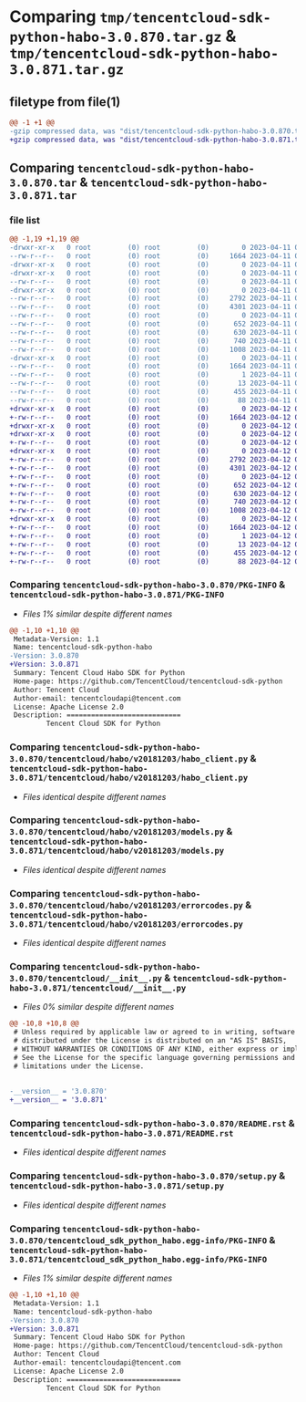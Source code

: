 # Comparing `tmp/tencentcloud-sdk-python-habo-3.0.870.tar.gz` & `tmp/tencentcloud-sdk-python-habo-3.0.871.tar.gz`

## filetype from file(1)

```diff
@@ -1 +1 @@
-gzip compressed data, was "dist/tencentcloud-sdk-python-habo-3.0.870.tar", last modified: Tue Apr 11 03:39:54 2023, max compression
+gzip compressed data, was "dist/tencentcloud-sdk-python-habo-3.0.871.tar", last modified: Wed Apr 12 00:25:48 2023, max compression
```

## Comparing `tencentcloud-sdk-python-habo-3.0.870.tar` & `tencentcloud-sdk-python-habo-3.0.871.tar`

### file list

```diff
@@ -1,19 +1,19 @@
-drwxr-xr-x   0 root         (0) root         (0)        0 2023-04-11 03:39:54.000000 tencentcloud-sdk-python-habo-3.0.870/
--rw-r--r--   0 root         (0) root         (0)     1664 2023-04-11 03:39:54.000000 tencentcloud-sdk-python-habo-3.0.870/PKG-INFO
-drwxr-xr-x   0 root         (0) root         (0)        0 2023-04-11 03:39:54.000000 tencentcloud-sdk-python-habo-3.0.870/tencentcloud/
-drwxr-xr-x   0 root         (0) root         (0)        0 2023-04-11 03:39:54.000000 tencentcloud-sdk-python-habo-3.0.870/tencentcloud/habo/
--rw-r--r--   0 root         (0) root         (0)        0 2023-04-11 03:39:54.000000 tencentcloud-sdk-python-habo-3.0.870/tencentcloud/habo/__init__.py
-drwxr-xr-x   0 root         (0) root         (0)        0 2023-04-11 03:39:54.000000 tencentcloud-sdk-python-habo-3.0.870/tencentcloud/habo/v20181203/
--rw-r--r--   0 root         (0) root         (0)     2792 2023-04-11 03:39:54.000000 tencentcloud-sdk-python-habo-3.0.870/tencentcloud/habo/v20181203/habo_client.py
--rw-r--r--   0 root         (0) root         (0)     4301 2023-04-11 03:39:54.000000 tencentcloud-sdk-python-habo-3.0.870/tencentcloud/habo/v20181203/models.py
--rw-r--r--   0 root         (0) root         (0)        0 2023-04-11 03:39:54.000000 tencentcloud-sdk-python-habo-3.0.870/tencentcloud/habo/v20181203/__init__.py
--rw-r--r--   0 root         (0) root         (0)      652 2023-04-11 03:39:54.000000 tencentcloud-sdk-python-habo-3.0.870/tencentcloud/habo/v20181203/errorcodes.py
--rw-r--r--   0 root         (0) root         (0)      630 2023-04-11 03:39:54.000000 tencentcloud-sdk-python-habo-3.0.870/tencentcloud/__init__.py
--rw-r--r--   0 root         (0) root         (0)      740 2023-04-11 03:39:54.000000 tencentcloud-sdk-python-habo-3.0.870/README.rst
--rw-r--r--   0 root         (0) root         (0)     1008 2023-04-11 03:39:54.000000 tencentcloud-sdk-python-habo-3.0.870/setup.py
-drwxr-xr-x   0 root         (0) root         (0)        0 2023-04-11 03:39:54.000000 tencentcloud-sdk-python-habo-3.0.870/tencentcloud_sdk_python_habo.egg-info/
--rw-r--r--   0 root         (0) root         (0)     1664 2023-04-11 03:39:54.000000 tencentcloud-sdk-python-habo-3.0.870/tencentcloud_sdk_python_habo.egg-info/PKG-INFO
--rw-r--r--   0 root         (0) root         (0)        1 2023-04-11 03:39:54.000000 tencentcloud-sdk-python-habo-3.0.870/tencentcloud_sdk_python_habo.egg-info/dependency_links.txt
--rw-r--r--   0 root         (0) root         (0)       13 2023-04-11 03:39:54.000000 tencentcloud-sdk-python-habo-3.0.870/tencentcloud_sdk_python_habo.egg-info/top_level.txt
--rw-r--r--   0 root         (0) root         (0)      455 2023-04-11 03:39:54.000000 tencentcloud-sdk-python-habo-3.0.870/tencentcloud_sdk_python_habo.egg-info/SOURCES.txt
--rw-r--r--   0 root         (0) root         (0)       88 2023-04-11 03:39:54.000000 tencentcloud-sdk-python-habo-3.0.870/setup.cfg
+drwxr-xr-x   0 root         (0) root         (0)        0 2023-04-12 00:25:48.000000 tencentcloud-sdk-python-habo-3.0.871/
+-rw-r--r--   0 root         (0) root         (0)     1664 2023-04-12 00:25:48.000000 tencentcloud-sdk-python-habo-3.0.871/PKG-INFO
+drwxr-xr-x   0 root         (0) root         (0)        0 2023-04-12 00:25:48.000000 tencentcloud-sdk-python-habo-3.0.871/tencentcloud/
+drwxr-xr-x   0 root         (0) root         (0)        0 2023-04-12 00:25:48.000000 tencentcloud-sdk-python-habo-3.0.871/tencentcloud/habo/
+-rw-r--r--   0 root         (0) root         (0)        0 2023-04-12 00:25:48.000000 tencentcloud-sdk-python-habo-3.0.871/tencentcloud/habo/__init__.py
+drwxr-xr-x   0 root         (0) root         (0)        0 2023-04-12 00:25:48.000000 tencentcloud-sdk-python-habo-3.0.871/tencentcloud/habo/v20181203/
+-rw-r--r--   0 root         (0) root         (0)     2792 2023-04-12 00:25:48.000000 tencentcloud-sdk-python-habo-3.0.871/tencentcloud/habo/v20181203/habo_client.py
+-rw-r--r--   0 root         (0) root         (0)     4301 2023-04-12 00:25:48.000000 tencentcloud-sdk-python-habo-3.0.871/tencentcloud/habo/v20181203/models.py
+-rw-r--r--   0 root         (0) root         (0)        0 2023-04-12 00:25:48.000000 tencentcloud-sdk-python-habo-3.0.871/tencentcloud/habo/v20181203/__init__.py
+-rw-r--r--   0 root         (0) root         (0)      652 2023-04-12 00:25:48.000000 tencentcloud-sdk-python-habo-3.0.871/tencentcloud/habo/v20181203/errorcodes.py
+-rw-r--r--   0 root         (0) root         (0)      630 2023-04-12 00:25:48.000000 tencentcloud-sdk-python-habo-3.0.871/tencentcloud/__init__.py
+-rw-r--r--   0 root         (0) root         (0)      740 2023-04-12 00:25:48.000000 tencentcloud-sdk-python-habo-3.0.871/README.rst
+-rw-r--r--   0 root         (0) root         (0)     1008 2023-04-12 00:25:48.000000 tencentcloud-sdk-python-habo-3.0.871/setup.py
+drwxr-xr-x   0 root         (0) root         (0)        0 2023-04-12 00:25:48.000000 tencentcloud-sdk-python-habo-3.0.871/tencentcloud_sdk_python_habo.egg-info/
+-rw-r--r--   0 root         (0) root         (0)     1664 2023-04-12 00:25:48.000000 tencentcloud-sdk-python-habo-3.0.871/tencentcloud_sdk_python_habo.egg-info/PKG-INFO
+-rw-r--r--   0 root         (0) root         (0)        1 2023-04-12 00:25:48.000000 tencentcloud-sdk-python-habo-3.0.871/tencentcloud_sdk_python_habo.egg-info/dependency_links.txt
+-rw-r--r--   0 root         (0) root         (0)       13 2023-04-12 00:25:48.000000 tencentcloud-sdk-python-habo-3.0.871/tencentcloud_sdk_python_habo.egg-info/top_level.txt
+-rw-r--r--   0 root         (0) root         (0)      455 2023-04-12 00:25:48.000000 tencentcloud-sdk-python-habo-3.0.871/tencentcloud_sdk_python_habo.egg-info/SOURCES.txt
+-rw-r--r--   0 root         (0) root         (0)       88 2023-04-12 00:25:48.000000 tencentcloud-sdk-python-habo-3.0.871/setup.cfg
```

### Comparing `tencentcloud-sdk-python-habo-3.0.870/PKG-INFO` & `tencentcloud-sdk-python-habo-3.0.871/PKG-INFO`

 * *Files 1% similar despite different names*

```diff
@@ -1,10 +1,10 @@
 Metadata-Version: 1.1
 Name: tencentcloud-sdk-python-habo
-Version: 3.0.870
+Version: 3.0.871
 Summary: Tencent Cloud Habo SDK for Python
 Home-page: https://github.com/TencentCloud/tencentcloud-sdk-python
 Author: Tencent Cloud
 Author-email: tencentcloudapi@tencent.com
 License: Apache License 2.0
 Description: ============================
         Tencent Cloud SDK for Python
```

### Comparing `tencentcloud-sdk-python-habo-3.0.870/tencentcloud/habo/v20181203/habo_client.py` & `tencentcloud-sdk-python-habo-3.0.871/tencentcloud/habo/v20181203/habo_client.py`

 * *Files identical despite different names*

### Comparing `tencentcloud-sdk-python-habo-3.0.870/tencentcloud/habo/v20181203/models.py` & `tencentcloud-sdk-python-habo-3.0.871/tencentcloud/habo/v20181203/models.py`

 * *Files identical despite different names*

### Comparing `tencentcloud-sdk-python-habo-3.0.870/tencentcloud/habo/v20181203/errorcodes.py` & `tencentcloud-sdk-python-habo-3.0.871/tencentcloud/habo/v20181203/errorcodes.py`

 * *Files identical despite different names*

### Comparing `tencentcloud-sdk-python-habo-3.0.870/tencentcloud/__init__.py` & `tencentcloud-sdk-python-habo-3.0.871/tencentcloud/__init__.py`

 * *Files 0% similar despite different names*

```diff
@@ -10,8 +10,8 @@
 # Unless required by applicable law or agreed to in writing, software
 # distributed under the License is distributed on an "AS IS" BASIS,
 # WITHOUT WARRANTIES OR CONDITIONS OF ANY KIND, either express or implied.
 # See the License for the specific language governing permissions and
 # limitations under the License.
 
 
-__version__ = '3.0.870'
+__version__ = '3.0.871'
```

### Comparing `tencentcloud-sdk-python-habo-3.0.870/README.rst` & `tencentcloud-sdk-python-habo-3.0.871/README.rst`

 * *Files identical despite different names*

### Comparing `tencentcloud-sdk-python-habo-3.0.870/setup.py` & `tencentcloud-sdk-python-habo-3.0.871/setup.py`

 * *Files identical despite different names*

### Comparing `tencentcloud-sdk-python-habo-3.0.870/tencentcloud_sdk_python_habo.egg-info/PKG-INFO` & `tencentcloud-sdk-python-habo-3.0.871/tencentcloud_sdk_python_habo.egg-info/PKG-INFO`

 * *Files 1% similar despite different names*

```diff
@@ -1,10 +1,10 @@
 Metadata-Version: 1.1
 Name: tencentcloud-sdk-python-habo
-Version: 3.0.870
+Version: 3.0.871
 Summary: Tencent Cloud Habo SDK for Python
 Home-page: https://github.com/TencentCloud/tencentcloud-sdk-python
 Author: Tencent Cloud
 Author-email: tencentcloudapi@tencent.com
 License: Apache License 2.0
 Description: ============================
         Tencent Cloud SDK for Python
```

